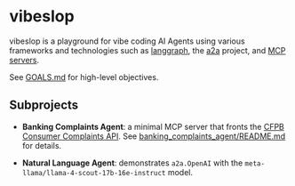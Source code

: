# vibeslop

vibeslop is a playground for vibe coding AI Agents using various frameworks and technologies such as [langgraph](https://github.com/), the [a2a](https://github.com/) project, and [MCP servers](https://github.com/).

See [GOALS.md](GOALS.md) for high-level objectives.

## Subprojects

- **Banking Complaints Agent**: a minimal MCP server that fronts the [CFPB Consumer Complaints API](https://www.consumerfinance.gov/data-research/consumer-complaints/search/api/v1/). See [banking_complaints_agent/README.md](banking_complaints_agent/README.md) for details.

- **Natural Language Agent**: demonstrates `a2a.OpenAI` with the `meta-llama/llama-4-scout-17b-16e-instruct` model.
